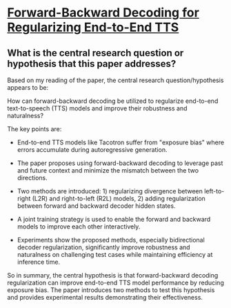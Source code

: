 # [Forward-Backward Decoding for Regularizing End-to-End TTS](https://arxiv.org/abs/1907.09006)

## What is the central research question or hypothesis that this paper addresses?

 Based on my reading of the paper, the central research question/hypothesis appears to be:

How can forward-backward decoding be utilized to regularize end-to-end text-to-speech (TTS) models and improve their robustness and naturalness?

The key points are:

- End-to-end TTS models like Tacotron suffer from "exposure bias" where errors accumulate during autoregressive generation.

- The paper proposes using forward-backward decoding to leverage past and future context and minimize the mismatch between the two directions. 

- Two methods are introduced: 1) regularizing divergence between left-to-right (L2R) and right-to-left (R2L) models, 2) adding regularization between forward and backward decoder hidden states.

- A joint training strategy is used to enable the forward and backward models to improve each other interactively.

- Experiments show the proposed methods, especially bidirectional decoder regularization, significantly improve robustness and naturalness on challenging test cases while maintaining efficiency at inference time.

So in summary, the central hypothesis is that forward-backward decoding regularization can improve end-to-end TTS model performance by reducing exposure bias. The paper introduces two methods to test this hypothesis and provides experimental results demonstrating their effectiveness.
